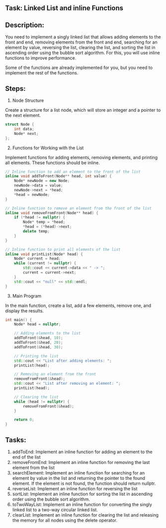 ## Task: Linked List and inline Functions

## Description:
You need to implement a singly linked list that allows adding elements to the front and end, removing elements from the front and end, searching for an element by value, reversing the list, clearing the list, and sorting the list in ascending order using the bubble sort algorithm. For this, you will use inline functions to improve performance.

Some of the functions are already implemented for you, but you need to implement the rest of the functions.

## Steps:
1. Node Structure

Create a structure for a list node, which will store an integer and a pointer to the next element.

```cpp
struct Node {
    int data;
    Node* next;
};
```

2. Functions for Working with the List

Implement functions for adding elements, removing elements, and printing all elements. These functions should be inline.

```cpp
// Inline function to add an element to the front of the list
inline void addToFront(Node** head, int value) {
    Node* newNode = new Node;
    newNode->data = value;
    newNode->next = *head;
    *head = newNode;
}

// Inline function to remove an element from the front of the list
inline void removeFromFront(Node** head) {
    if (*head != nullptr) {
        Node* temp = *head;
        *head = (*head)->next;
        delete temp;
    }
}

// Inline function to print all elements of the list
inline void printList(Node* head) {
    Node* current = head;
    while (current != nullptr) {
        std::cout << current->data << " -> ";
        current = current->next;
    }
    std::cout << "null" << std::endl;
}
```

3. Main Program

In the main function, create a list, add a few elements, remove one, and display the results.

```cpp
int main() {
    Node* head = nullptr;

    // Adding elements to the list
    addToFront(&head, 10);
    addToFront(&head, 20);
    addToFront(&head, 30);

    // Printing the list
    std::cout << "List after adding elements: ";
    printList(head);

    // Removing an element from the front
    removeFromFront(&head);
    std::cout << "List after removing an element: ";
    printList(head);

    // Clearing the list
    while (head != nullptr) {
        removeFromFront(&head);
    }

    return 0;
}
```

## Tasks:
1. addToEnd: Implement an inline function for adding an element to the end of the list
3. removeFromEnd: Implement an inline function for removing the last element from the list
4. searchElement: Implement an inline function for searching for an element by value in the list and returning the pointer to the found element. If the element is not found, the function should return nullptr.
5. reverseList: Implement an inline function for reversing the list
6. sortList: Implement an inline function for sorting the list in ascending order using the bubble sort algorithm.
7. toTwoWayList: Implement an inline function for converting the singly linked list to a two-way circular linked list.
8. clearList: Implement an inline function for clearing the list and releasing the memory for all nodes using the delete operator.
